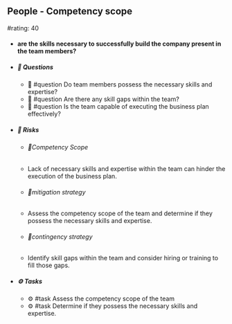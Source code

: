 ## People - Competency scope
#rating: 40
- #### are the skills necessary to successfully build the company present in the team members?
- ##### 💭 Questions
  - 💭 #question Do team members possess the necessary skills and expertise?
  - 💭 #question Are there any skill gaps within the team?
  - 💭 #question Is the team capable of executing the business plan effectively?
- ##### 🚨 Risks
  - ###### 🚨Competency Scope
  - Lack of necessary skills and expertise within the team can hinder the execution of the business plan.
  - ###### 🚨mitigation strategy
  - Assess the competency scope of the team and determine if they possess the necessary skills and expertise.
  - ###### 🚨contingency strategy
  - Identify skill gaps within the team and consider hiring or training to fill those gaps.
- ##### ⚙️ Tasks
  - ⚙️ #task Assess the competency scope of the team
  - ⚙️ #task  Determine if they possess the necessary skills and expertise.


